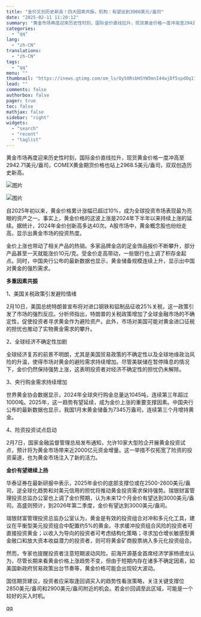 ```yaml
---
title: "金价又创历史新高！四大因素共振，机构：有望达到3000美元/盎司"
date: "2025-02-11 11:20:12"
summary: "黄金市场再度迎来历史性时刻，国际金价直线拉升，现货黄金价格一度冲高至2942.71美元/盎司，COM..."
categories:
  - "qq"
lang:
  - "zh-CN"
translations:
  - "zh-CN"
tags:
  - "qq"
menu: ""
thumbnail: "https://inews.gtimg.com/om_ls/Oy50RsbHSYW5mnI44wjDf5spdOq17JneJVqJGGRJPDI2MAA_640360/0"
lead: ""
comments: false
authorbox: false
pager: true
toc: false
mathjax: false
sidebar: "right"
widgets:
  - "search"
  - "recent"
  - "taglist"
---
```


黄金市场再度迎来历史性时刻，国际金价直线拉升，现货黄金价格一度冲高至2942.71美元/盎司，COMEX黄金期货价格也站上2968.5美元/盎司，双双创造历史新高。

![图片](https://inews.gtimg.com/om_bt/Ol9oHgBI3kQzLnMAlLIdiOFAaXadBQzseiaACUiqe4M1YAA/641)

![图片](https://inews.gtimg.com/om_bt/OtvGtWkw_7RaUd-xf1k-Htfm2oX29TvhizTBZMfCnsoPsAA/641)

自2025年初以来，黄金价格累计涨幅已超过10%，成为全球投资市场表现最为亮眼的资产之一。事实上，黄金价格的这波上涨是2024年下半年以来持续上涨的延续。据统计，2024年金价创新高多达40次。A股市场中，黄金概念股也纷纷走高，显示出黄金市场的投资热度。

金价上涨也带动了相关产品的热销。多家品牌金店的足金饰品报价不断攀升，部分产品甚至一天就能涨价10元/克。受金价走高带动，一些银行也上调了积存金起点。同时，中国央行公布的最新数据也显示，黄金储备规模连续上升，显示出中国对黄金的强烈需求。

**多重因素共振**

1、美国关税政策引发避险情绪

2月10日，美国总统特朗普宣布将对进口钢铁和铝制品征收25%关税，这一政策引发了市场的强烈反应。分析师指出，特朗普的关税政策增加了全球金融市场的不确定性，促使投资者寻求黄金作为避险资产。此外，市场对美国可能对黄金进口征税的担忧也推动了实物黄金需求的攀升。

2、全球经济不确定性加剧

全球经济复苏的前景不明朗，尤其是美国贸易政策的不确定性以及全球地缘政治风险的升温，使得市场对黄金的避险需求持续增加。尽管美联储在暂停降息的情况下，金价仍然保持强势上涨，这表明投资者对经济不确定性的担忧仍未解除。

3、央行购金需求持续增加

世界黄金协会数据显示，2024年全球央行购金总量达1045吨，连续第三年超过1000吨。2025年，这一趋势有望延续，成为金价上涨的重要支撑因素。中国央行公布的最新数据也显示，我国1月末黄金储备为7345万盎司，连续第三个月增持黄金。

4、险资投资试点启动

2月7日，国家金融监督管理总局发布通知，允许10家大型险企开展黄金投资试点，预计将为黄金市场带来近2000亿元资金增量。这一举措不仅拓宽了险资的投资渠道，也为黄金市场注入了新的活力。

**金价有望继续上扬**

华泰证券在最新研报中表示，2025年金价的底部支撑位或在2500-2600美元/盎司，逆全球化趋势和对美元信用的担忧将推动黄金投资需求保持强势。瑞银财富管理投资总监办公室也上调了金价预期，认为未来12个月金价有望达到3000美元/盎司。高盛则预计，到2026年第二季度，金价有望达到3000美元/盎司。

瑞银财富管理投资总监办公室认为，黄金是有效的投资组合对冲和多元化工具，建议在平衡型美元投资组合中配置约5%的黄金。寻求缓冲投资组合风险的投资者可直接投资黄金；以收入为导向的投资者可考虑结构化策略；寻求加仓增长敏感型黄金敞口和放大资本收益潜力的投资者，则可将黄金矿商股票纳入多元化投资组合。

然而，专家也提醒投资者注意短期波动风险。前海开源基金首席经济学家杨德龙认为，尽管长期来看黄金价格上涨趋势不变，但由于短期内存在诸多不确定因素，如美国新政府贸易政策出台节奏等，黄金价格可能会出现较大波动。

国信期货建议，投资者应采取逢回调买入的趋势性看涨策略，关注关键支撑位2850美元/盎司和2900美元/盎司附近的机会。若金价回调至此区域，可能是一个较好的买入时机。

[qq](https://new.qq.com/rain/a/20250211A03ADV00)
